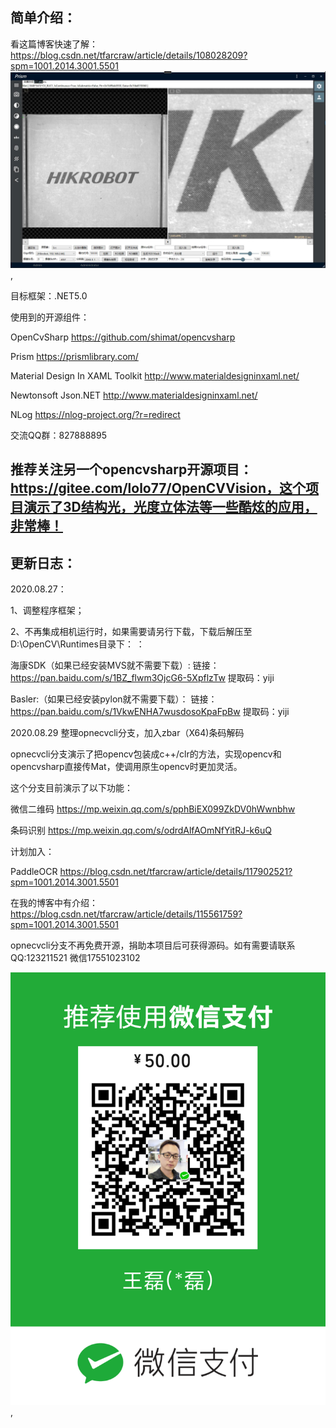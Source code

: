 ## 简单介绍：
看这篇博客快速了解：
https://blog.csdn.net/tfarcraw/article/details/108028209?spm=1001.2014.3001.5501
 ![avatar](main.jpg),
 

目标框架：.NET5.0

使用到的开源组件：
 
OpenCvSharp  https://github.com/shimat/opencvsharp

Prism    https://prismlibrary.com/

Material Design In XAML Toolkit   http://www.materialdesigninxaml.net/   

Newtonsoft Json.NET  http://www.materialdesigninxaml.net/

NLog  https://nlog-project.org/?r=redirect


交流QQ群：827888895

## 推荐关注另一个opencvsharp开源项目：https://gitee.com/lolo77/OpenCVVision，这个项目演示了3D结构光，光度立体法等一些酷炫的应用，非常棒！

## 更新日志：
2020.08.27：

1、调整程序框架；

2、不再集成相机运行时，如果需要请另行下载，下载后解压至D:\OpenCV\Runtimes目录下：
：

海康SDK（如果已经安装MVS就不需要下载）:
链接：https://pan.baidu.com/s/1BZ_flwm3OjcG6-5XpflzTw 
提取码：yiji


Basler:（如果已经安装pylon就不需要下载）：
链接：https://pan.baidu.com/s/1VkwENHA7wusdosoKpaFpBw 
提取码：yiji 

2020.08.29 整理opnecvcli分支，加入zbar（X64)条码解码

opnecvcli分支演示了把opencv包装成c++/clr的方法，实现opencv和opencvsharp直接传Mat，使调用原生opencv时更加灵活。

这个分支目前演示了以下功能：

微信二维码  https://mp.weixin.qq.com/s/pphBiEX099ZkDV0hWwnbhw

条码识别 https://mp.weixin.qq.com/s/odrdAlfAOmNfYitRJ-k6uQ

计划加入：

PaddleOCR
https://blog.csdn.net/tfarcraw/article/details/117902521?spm=1001.2014.3001.5501

在我的博客中有介绍：
https://blog.csdn.net/tfarcraw/article/details/115561759?spm=1001.2014.3001.5501

opnecvcli分支不再免费开源，捐助本项目后可获得源码。如有需要请联系QQ:123211521 微信17551023102

![avatar](juanzeng.png),